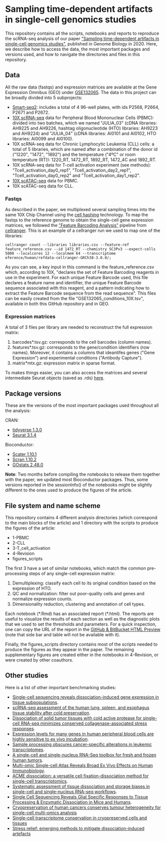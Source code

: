 # Sampling time-dependent artifacts in single-cell genomics studies

This repository contains all the scripts, notebooks and reports to reproduce the scRNA-seq analysis of our paper ["Sampling time-dependent artifacts in single-cell genomics studies"](https://genomebiology.biomedcentral.com/articles/10.1186/s13059-020-02032-0), published in Genome Biology in 2020. Here, we describe how to access the data, the most important packages and versions used, and how to navigate the directories and files in this repository.

## Data

All the raw data (fastqs) and expression matrices are available at the Gene Expression Omnibus (GEO) under [GSE132065](https://www.ncbi.nlm.nih.gov/geo/query/acc.cgi?acc=GSE132065). The data in this project can be broadly divided into 5 subprojects:

- [Smart-seq2](https://www.nature.com/articles/nprot.2014.006): includes a total of 4 96-well plates, with ids P2568, P2664, P2671 and P2672.
- [10X scRNA-seq](https://www.10xgenomics.com/products/single-cell/) data for Peripheral Blood Mononuclear Cells (PBMC): divided into two batches, which we named "JULIA_03" (cDNA libraries: AH9225 and AH9226, hashtag oligonucleotide (HTO) libraries: AH9223 and AH9224) and "JULIA_04" (cDNA libraries: AI0101 and AI0102, HTO libraries: AI0099 and AI0100).
- 10X scRNA-seq data for Chronic Lymphocytic Leukemia (CLL) cells: a total of 5 libraries, which are named after a combination of the donor id ("1220", "1472", "1892") and the temperature ("4ºC" or room temperature (RT)): 1220_RT, 1472_RT, 1892_RT, 1472_4C and 1892_RT.
- 10X scRNA-seq data for T-cell activation experiment (see methods): "Tcell_activation_day0_rep1", "Tcell_activation_day2_rep1", "Tcell_activation_day0_rep2" and "Tcell_activation_day1_rep2".
- [10X scATAC-seq](https://www.10xgenomics.com/products/single-cell-atac/) data for PBMC.
- 10X scATAC-seq data for CLL.


### Fastqs

As described in the paper, we multiplexed several sampling times into the same 10X Chip Channel using the [cell hashing](https://genomebiology.biomedcentral.com/articles/10.1186/s13059-018-1603-1) technology. To map the fastqs to the reference genome to obtain the single-cell gene expression matrices, we followed the ["Feature Barcoding Analysis"](https://support.10xgenomics.com/single-cell-gene-expression/software/pipelines/latest/using/feature-bc-analysis) pipeline from [cellranger](https://support.10xgenomics.com/single-cell-gene-expression/software/pipelines/latest/what-is-cell-ranger). This is an example of a cellranger run we used to map one of the libraries:

```{bash}
cellranger count --libraries libraries.csv --feature-ref feature_reference.csv --id 1472_RT --chemistry SC3Pv3 --expect-cells 5000 --localcores 12 --localmem 64 --transcriptome eference/human/refdata-cellranger-GRCh38-3.0.0/;
```

As you can see, a key input in this command is the feature_reference.csv which, according to 10X, "declares the set of Feature Barcoding reagents in use in the experiment. For each unique Feature Barcode used, this file declares a feature name and identifier, the unique Feature Barcode sequence associated with this reagent, and a pattern indicating how to extract the Feature Barcode sequence from the read sequence". This files can be easily created from the file "GSE132065_conditions_10X.tsv", available in both this GitHub repository and in GEO.


### Expression matrices
A total of 3 files per library are needed to reconstruct the full expression matrix:

1. barcodes*.tsv.gz: corresponds to the cell barcodes (column names).
2. features*.tsv.gz: corresponds to the gene/condition identifiers (row names). Moreover, it contains a columns that ideantifes genes ("Gene Expression") and experimental conditions ("Antibody Capture").
3. matrix*mtx.gz: expression matrix in sparse format.


To makes things easier, you can also access the matrices and several intermediate Seurat objects (saved as .rds) [here](https://drive.google.com/drive/folders/1ZST33kPXpc0f1Qs3NJ1fJ-A4IU313PFs?usp=sharing).


## Package versions

These are the versions of the most important packages used throughout all the analysis:

CRAN:

* [tidyverse 1.3.0](https://cran.r-project.org/web/packages/tidyverse/vignettes/paper.html)
* [Seurat 3.1.4](https://www.cell.com/cell/fulltext/S0092-8674(19)30559-8?_returnURL=https%3A%2F%2Flinkinghub.elsevier.com%2Fretrieve%2Fpii%2FS0092867419305598%3Fshowall%3Dtrue)

Bioconductor:

* [Scater 1.10.1](https://academic.oup.com/bioinformatics/article/33/8/1179/2907823)
* [Scran 1.10.2](https://genomebiology.biomedcentral.com/articles/10.1186/s13059-016-0947-7)
* [GOstats 2.48.0](https://academic.oup.com/bioinformatics/article/23/2/257/204776)

**Note**: Two months before compiling the notebooks to release them together with the paper, we updated most Bioconductor packages. Thus, some versions reported in the sessionInfo() of the notebooks might be slightly different to the ones used to produce the figures of the article.


## File system and name scheme

This repository contains 4 different analysis directories (which correspond to the main blocks of the article) and 1 directory with the scripts to produce the figures of the article:

* 1-PBMC
* 2-CLL
* 3-T_cell_activation
* 4-Revision
* figures_scripts

The first 3 have a set of similar notebooks, which match the common pre-processing steps of any single-cell expression matrix:

1. Demultiplexing: classify each cell to its original condition based on the expression of HTO.
2. QC and normalization: filter out poor-quality cells and genes and normalize expression counts.
3. Dimensionality reduction, clustering and annotation of cell types.

Each notebook (\*.Rmd) has an associated report (\*.html). The reports are useful to visualize the results of each section as well as the diagnostic plots that we used to set the thresholds and parameters. For a quick inspection, one can copy the URL of the report in the [GitHub & BitBucket HTML Preview](https://htmlpreview.github.io/) (note that side bar and table will not be available with it).

Finally, the figures_scripts directory contains most of the scripts needed to produce the figures as they appear in the paper. The remaining supplementary figures are created either in the notebooks in 4-Revision, or were created by other coauthors.


## Other studies

Here is a list of other important benchmarking studies:

* [Single-cell sequencing reveals dissociation-induced gene expression in tissue subpopulations](https://www.nature.com/articles/nmeth.4437).
* [scRNA-seq assessment of the human lung, spleen, and esophagus tissue stability after cold preservation](https://genomebiology.biomedcentral.com/articles/10.1186/s13059-019-1906-x).
* [Dissociation of solid tumor tissues with cold active protease for single-cell RNA-seq minimizes conserved collagenase-associated stress responses](https://genomebiology.biomedcentral.com/articles/10.1186/s13059-019-1830-0).
* [Expression levels for many genes in human peripheral blood cells are highly sensitive to ex vivo incubation](https://www.nature.com/articles/6364098).
* [Sample processing obscures cancer-specific alterations in leukemic transcriptomes](https://www.pnas.org/content/111/47/16802).
* [A single-cell and single-nucleus RNA-Seq toolbox for fresh and frozen human tumors](https://www.nature.com/articles/s41591-020-0844-1).
* [Multi-omic Single-cell Atlas Reveals Broad Ex Vivo Effects on Human Immunobiology](https://www.biorxiv.org/content/10.1101/2020.10.18.344663v4).
* [ACME dissociation: a versatile cell fixation-dissociation method for single-cell transcriptomics](https://www.biorxiv.org/content/10.1101/2020.05.26.117234v2).
* [Systematic assessment of tissue dissociation and storage biases in single-cell and single-nucleus RNA-seq workflows](https://genomebiology.biomedcentral.com/articles/10.1186/s13059-020-02048-6).
* [Single Cell Sequencing Reveals Glial Specific Responses to Tissue Processing & Enzymatic Dissociation in Mice and Humans](https://www.biorxiv.org/content/10.1101/2020.12.03.408542v1).
* [Cryopreservation of human cancers conserves tumour heterogeneity for single-cell multi-omics analysis](https://genomemedicine.biomedcentral.com/articles/10.1186/s13073-021-00885-z?elqTrackId=283abc61b2f44964b72a610cb61f2b11&elq=2137b432e40849a3a608a59ec01ee7d3&elqaid=31262&elqat=1&elqCampaignId=10610)
* [Single-cell transcriptome conservation in cryopreserved cells and tissues](https://genomebiology.biomedcentral.com/articles/10.1186/s13059-017-1171-9)
* [Stress relief: emerging methods to mitigate dissociation-induced artefacts](https://www.cell.com/trends/cell-biology/fulltext/S0962-8924(21)00096-9)
